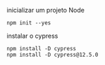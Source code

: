 inicializar um projeto Node

    npm init --yes

instalar o cypress

    npm install -D cypress
    npm install -D cypress@12.5.0